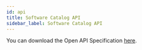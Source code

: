 ```yaml
---
id: api
title: Software Catalog API
sidebar_label: Software Catalog API
---
```


You can download the Open API Specification <a download target="_blank" href="/docs_files_to_download/software-catalog/software-catalog-api-documentation.json">here</a>.
